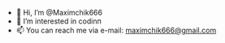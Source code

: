 - 👋 Hi, I’m @Maximchik666
- 👀 I’m interested in codinп
- 📫 You can reach me via e-mail: maximchik666@gmail.com

<!---
Maximchik666/Maximchik666 is a ✨ special ✨ repository because its `README.md` (this file) appears on your GitHub profile.
You can click the Preview link to take a look at your changes.
--->
